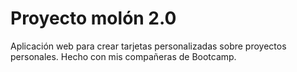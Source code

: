 # Proyecto molón 2.0
Aplicación web para crear tarjetas personalizadas sobre proyectos personales. Hecho con mis compañeras de Bootcamp.
